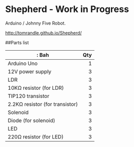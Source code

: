 Shepherd - Work in Progress
============================

Arduino / Johnny Five Robot.

http://tomrandle.github.io/Shepherd/

##Parts list


|: Bah                          | Qty  |
|------------------------------|-----:|
|Arduino Uno                   |1     |
|12V power supply              |3     |
|LDR                           |3     |
|10KΩ resistor (for LDR)       |3     |
|TIP120 transistor             |3     |
|2.2KΩ resistor (for transistor)|3     |
|Solenoid                      |3     |
|Diode (for solenoid)          |3     |
|LED                           |3     |
|220Ω resistor (for LED)       |3     |

